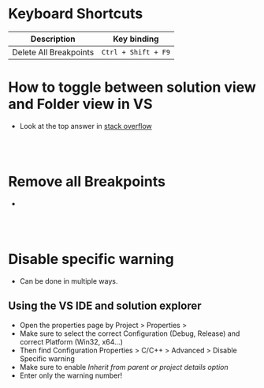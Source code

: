 # Keyboard Shortcuts

| Description | Key binding |
| ---| ---|
| Delete All Breakpoints | `Ctrl + Shift + F9` | 







# How to toggle between solution view and Folder view in VS

- Look at the top answer in [stack overflow](https://stackoverflow.com/questions/54997800/solution-explorer-opens-in-folders-view)

<br>
<br>

# Remove all Breakpoints

- 

<br>
<br>

# Disable specific warning

- Can be done in multiple ways.

## Using the VS IDE and solution explorer

- Open the properties page by Project > Properties >
- Make sure to select the correct Configuration (Debug, Release) and correct Platform (Win32, x64...)
- Then find Configuration Properties > C/C++ > Advanced > Disable Specific warning
- Make sure to enable _Inherit from parent or project details option_
- Enter only the warning number!
